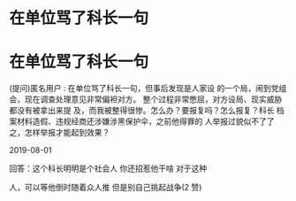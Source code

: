 # 在单位骂了科长一句

# 在单位骂了科长一句

(提问)匿名用户 : 在单位骂了科长一句，但事后发现是人家设 的一个局，闹到党组会，现在调查处理意见非常偏袒对方。 整个过程非常憋屈，对方设局、现实威胁都没有被拿出来提 及，而我被整得很惨。怎么办？要报复吗？怎么报复？科长 档案材料造假、违规经商还涉嫌涉黑保护伞，之前他得罪的 人举报过貌似不了了之，怎样举报才能起到效果？

2019-08-01

回答：这个科长明明是个社会人 你还招惹他干啥 对于这种

人，可以等他倒时随着众人推 但是别自己挑起战争(2 赞)